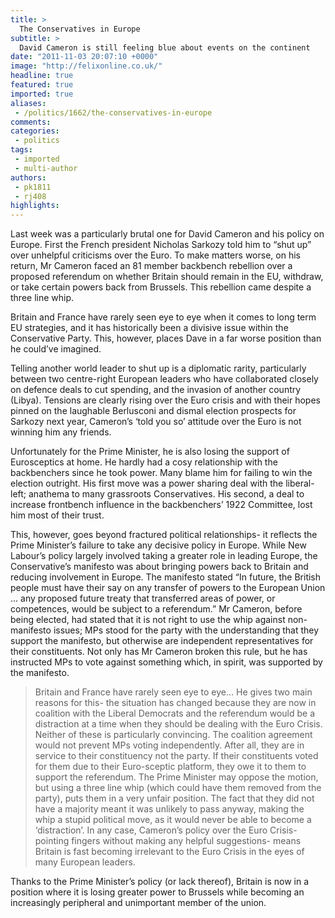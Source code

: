 ```yaml
---
title: >
  The Conservatives in Europe
subtitle: >
  David Cameron is still feeling blue about events on the continent
date: "2011-11-03 20:07:10 +0000"
image: "http://felixonline.co.uk/"
headline: true
featured: true
imported: true
aliases:
 - /politics/1662/the-conservatives-in-europe
comments:
categories:
 - politics
tags:
 - imported
 - multi-author
authors:
 - pk1811
 - rj408
highlights:
---
```


Last week was a particularly brutal one for David Cameron and his policy on Europe. First the French president Nicholas Sarkozy told him to “shut up” over unhelpful criticisms over the Euro. To make matters worse, on his return, Mr Cameron faced an 81 member backbench rebellion over a proposed referendum on whether Britain should remain in the EU, withdraw, or take certain powers back from Brussels. This rebellion came despite a three line whip.

Britain and France have rarely seen eye to eye when it comes to long term EU strategies, and it has historically been a divisive issue within the Conservative Party. This, however, places Dave in a far worse position than he could’ve imagined.

Telling another world leader to shut up is a diplomatic rarity, particularly between two centre-right European leaders who have collaborated closely on defence deals to cut spending, and the invasion of another country (Libya). Tensions are clearly rising over the Euro crisis and with their hopes pinned on the laughable Berlusconi and dismal election prospects for Sarkozy next year, Cameron’s ‘told you so’ attitude over the Euro is not winning him any friends.

Unfortunately for the Prime Minister, he is also losing the support of Eurosceptics at home. He hardly had a cosy relationship with the backbenchers since he took power. Many blame him for failing to win the election outright. His first move was a power sharing deal with the liberal-left; anathema to many grassroots Conservatives. His second, a deal to increase frontbench influence in the backbenchers’ 1922 Committee, lost him most of their trust.

This, however, goes beyond fractured political relationships- it reflects the Prime Minister’s failure to take any decisive policy in Europe. While New Labour’s policy largely involved taking a greater role in leading Europe, the Conservative’s manifesto was about bringing powers back to Britain and reducing involvement in Europe. The manifesto stated “In future, the British people must have their say on any transfer of powers to the European Union ... any proposed future treaty that transferred areas of power, or competences, would be subject to a referendum.” Mr Cameron, before being elected, had stated that it is not right to use the whip against non-manifesto issues; MPs stood for the party with the understanding that they support the manifesto, but otherwise are independent representatives for their constituents. Not only has Mr Cameron broken this rule, but he has instructed MPs to vote against something which, in spirit, was supported by the manifesto.
> Britain and France have rarely seen eye to eye...
He gives two main reasons for this- the situation has changed because they are now in coalition with the Liberal Democrats and the referendum would be a distraction at a time when they should be dealing with the Euro Crisis. Neither of these is particularly convincing. The coalition agreement would not prevent MPs voting independently. After all, they are in service to their constituency not the party. If their constituents voted for them due to their Euro-sceptic platform, they owe it to them to support the referendum. The Prime Minister may oppose the motion, but using a three line whip (which could have them removed from the party), puts them in a very unfair position. The fact that they did not have a majority meant it was unlikely to pass anyway, making the whip a stupid political move, as it would never be able to become a ‘distraction’. In any case, Cameron’s policy over the Euro Crisis- pointing fingers without making any helpful suggestions- means Britain is fast becoming irrelevant to the Euro Crisis in the eyes of many European leaders.

Thanks to the Prime Minister’s policy (or lack thereof), Britain is now in a position where it is losing greater power to Brussels while becoming an increasingly peripheral and unimportant member of the union.

